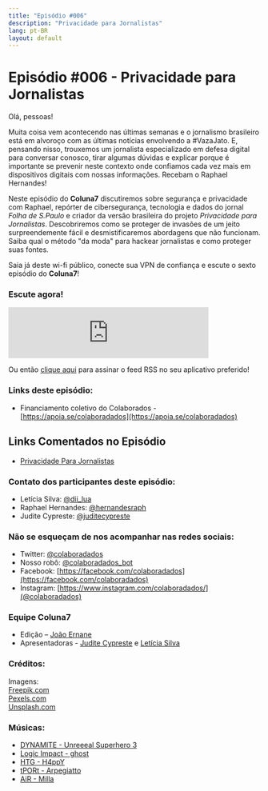 ```yaml
---
title: "Episódio #006"
description: "Privacidade para Jornalistas"
lang: pt-BR
layout: default
---
```


# Episódio #006 - Privacidade para Jornalistas

Olá, pessoas!

Muita coisa vem acontecendo nas últimas semanas e o jornalismo brasileiro está em alvoroço com as últimas notícias envolvendo a #VazaJato. E, pensando nisso, trouxemos um jornalista especializado em defesa digital para conversar conosco, tirar algumas dúvidas e explicar porque é importante se prevenir neste contexto onde confiamos cada vez mais em dispositivos digitais com nossas informações. Recebam o Raphael Hernandes!

Neste episódio do **Coluna7** discutiremos sobre segurança e privacidade com Raphael, repórter de cibersegurança, tecnologia e dados do jornal _Folha de S.Paulo_ e criador da versão brasileira do projeto _Privacidade para Jornalistas_. Descobriremos como se proteger de invasões de um jeito surpreendemente fácil e desmistificaremos abordagens que não funcionam. Saiba qual o método "da moda" para hackear jornalistas e como proteger suas fontes.

Saia já deste wi-fi público, conecte sua VPN de confiança e escute o sexto episódio do **Coluna7**!

### Escute agora!

<iframe src="https://anchor.fm/coluna7/embed/episodes/Episdio-006---Privacidade-para-Jornalistas-e4se3l" height="102px" width="400px" frameborder="0" scrolling="no"></iframe>

Ou então [clique aqui](https://anchor.fm/s/951cc10/podcast/rss) para assinar o feed RSS no seu aplicativo preferido!

### Links deste episódio:

- Financiamento coletivo do Colaborados - [https://apoia.se/colaboradados](https://apoia.se/colaboradados)

## Links Comentados no Episódio

- [Privacidade Para Jornalistas](https://privacidadeparajornalistas.org/)

### Contato dos participantes deste episódio:

- Letícia Silva: [@dii_lua](https://www.twitter.com/dii_lua)
- Raphael Hernandes: [@hernandesraph](https://twitter.com/hernandesraph)
- Judite Cypreste: [@juditecypreste](https://www.twitter.com/juditecypreste)

### Não se esqueçam de nos acompanhar nas redes sociais:

- Twitter: [@colaboradados](https://twitter.com/colaboradados)
- Nosso robô: [@colaboradados_bot](https://twitter.com/colabora_bot)
- Facebook: [https://facebook.com/colaboradados](https://facebook.com/colaboradados)
- Instagram: [https://www.instagram.com/colaboradados/](@colaboradados)

### Equipe Coluna7

- Edição – [João Ernane](https://twitter.com/ChofenAdulto)
- Apresentadoras - [Judite Cypreste](https://twitter.com/juditecypreste) e [Letícia Silva](https://twitter.com/dii_lua)

### Créditos:

Imagens:  
[Freepik.com](https://www.freepik.com/)  
[Pexels.com](https://www.pexels.com)  
[Unsplash.com](https://unsplash.com)

### Músicas:

- [DYNAMITE - Unreeeal Superhero 3](https://youtu.be/SUhUSlldb6I)
- [Logic Impact - ghost](https://youtu.be/tb3Cafpj4uY)
- [HTG - H4ppY](https://youtu.be/fR7qxF11NJ0)
- [tPORt - Arpegiatto](https://youtu.be/hM8cXiOY5tI)
- [AiR - Milla](https://youtu.be/u6qd5G4s2q4)
